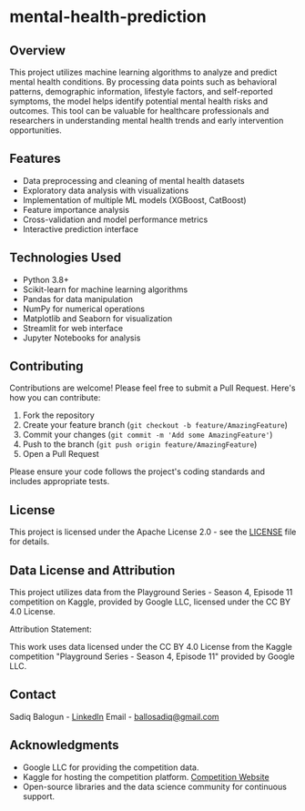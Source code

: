 # mental-health-prediction

## Overview

This project utilizes machine learning algorithms to analyze and predict mental health conditions. By processing data points such as behavioral patterns, demographic information, lifestyle factors, and self-reported symptoms, the model helps identify potential mental health risks and outcomes. This tool can be valuable for healthcare professionals and researchers in understanding mental health trends and early intervention opportunities.

## Features

- Data preprocessing and cleaning of mental health datasets
- Exploratory data analysis with visualizations
- Implementation of multiple ML models (XGBoost, CatBoost)
- Feature importance analysis
- Cross-validation and model performance metrics
- Interactive prediction interface



## Technologies Used

- Python 3.8+
- Scikit-learn for machine learning algorithms
- Pandas for data manipulation
- NumPy for numerical operations
- Matplotlib and Seaborn for visualization
- Streamlit for web interface
- Jupyter Notebooks for analysis


## Contributing

Contributions are welcome! Please feel free to submit a Pull Request. Here's how you can contribute:

1. Fork the repository
2. Create your feature branch (`git checkout -b feature/AmazingFeature`)
3. Commit your changes (`git commit -m 'Add some AmazingFeature'`)
4. Push to the branch (`git push origin feature/AmazingFeature`)
5. Open a Pull Request

Please ensure your code follows the project's coding standards and includes appropriate tests.

## License

This project is licensed under the Apache License 2.0 - see the [LICENSE](LICENSE) file for details.

## Data License and Attribution
This project utilizes data from the Playground Series - Season 4, Episode 11 competition on Kaggle, provided by Google LLC, licensed under the CC BY 4.0 License.

Attribution Statement:

This work uses data licensed under the CC BY 4.0 License from the Kaggle competition "Playground Series - Season 4, Episode 11" provided by Google LLC.


## Contact

Sadiq Balogun - [LinkedIn](https://linkedin.com/in/sadiq-balogun)
Email - ballosadiq@gmail.com


## Acknowledgments

- Google LLC for providing the competition data.
- Kaggle for hosting the competition platform. [Competition Website](https://www.kaggle.com/competitions/playground-series-s4e11/overview)
- Open-source libraries and the data science community for continuous support.